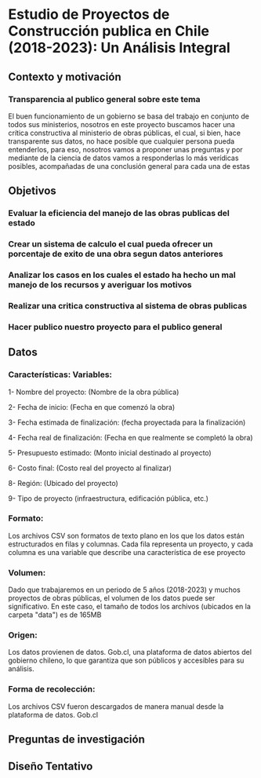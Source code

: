# Estudio de Proyectos de Construcción publica en Chile (2018-2023): Un Análisis Integral

## Contexto y motivación

### Transparencia al publico general sobre este tema
El buen funcionamiento de un gobierno se basa del trabajo en conjunto de todos sus ministerios, nosotros en este proyecto buscamos hacer una crítica constructiva al ministerio de obras públicas, el cual, si bien, hace transparente sus datos, no hace posible que cualquier persona pueda entenderlos, para eso, nosotros vamos a proponer unas preguntas y por mediante de la ciencia de datos vamos a responderlas lo más verídicas posibles, acompañadas de una conclusión general para cada una de estas

## Objetivos

### Evaluar la eficiencia del manejo de las obras publicas del estado

### Crear un sistema de calculo el cual pueda ofrecer un porcentaje de exito de una obra segun datos anteriores

### Analizar los casos en los cuales el estado ha hecho un mal manejo de los recursos y averiguar los motivos

### Realizar una critica constructiva al sistema de obras publicas

### Hacer publico nuestro proyecto para el publico general

## Datos

### Características: Variables:

1- Nombre del proyecto: (Nombre de la obra pública)

2- Fecha de inicio: (Fecha en que comenzó la obra)

3- Fecha estimada de finalización: (fecha proyectada para la finalización)

4- Fecha real de finalización: (Fecha en que realmente se completó la obra)

5- Presupuesto estimado: (Monto inicial destinado al proyecto)

6- Costo final: (Costo real del proyecto al finalizar)

8- Región: (Ubicado del proyecto)

9- Tipo de proyecto (infraestructura, edificación pública, etc.)

### Formato:
Los archivos CSV son formatos de texto plano en los que los datos están estructurados en filas y columnas. Cada fila representa un proyecto, y cada columna es una variable que describe una característica de ese proyecto

### Volumen:
Dado que trabajaremos en un periodo de 5 años (2018-2023) y muchos proyectos de obras públicas, el volumen de los datos puede ser significativo. En este caso, el tamaño de todos los archivos (ubicados en la carpeta "data") es de 165MB

### Origen:
Los datos provienen de datos. Gob.cl, una plataforma de datos abiertos del gobierno chileno, lo que garantiza que son públicos y accesibles para su análisis.

### Forma de recolección:
Los archivos CSV fueron descargados de manera manual desde la plataforma de datos. Gob.cl

## Preguntas de investigación 

## Diseño Tentativo
